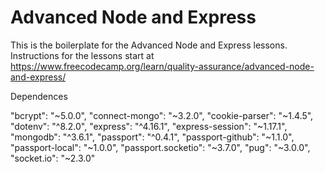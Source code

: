 # Advanced Node and Express

This is the boilerplate for the Advanced Node and Express lessons. Instructions for the lessons start at https://www.freecodecamp.org/learn/quality-assurance/advanced-node-and-express/

Dependences

"bcrypt": "~5.0.0",
    "connect-mongo": "~3.2.0",
    "cookie-parser": "~1.4.5",
    "dotenv": "^8.2.0",
    "express": "^4.16.1",
    "express-session": "~1.17.1",
    "mongodb": "^3.6.1",
    "passport": "^0.4.1",
    "passport-github": "~1.1.0",
    "passport-local": "~1.0.0",
    "passport.socketio": "~3.7.0",
    "pug": "~3.0.0",
    "socket.io": "~2.3.0"
